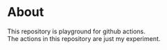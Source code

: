 # About
This repository is playground for github actions.    
The actions in this repository are just my experiment.
